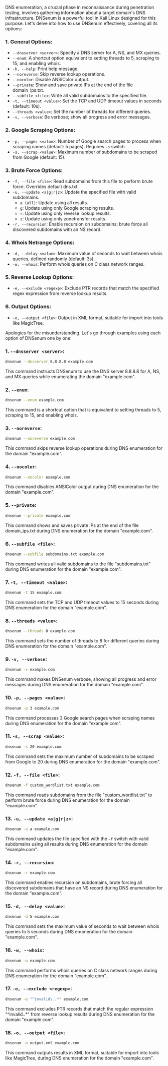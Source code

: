 DNS enumeration, a crucial phase in reconnaissance during penetration testing, involves gathering information about a target domain's DNS infrastructure. DNSenum is a powerful tool in Kali Linux designed for this purpose. Let's delve into how to use DNSenum effectively, covering all its options:

### 1. General Options:
   - `--dnsserver <server>`: Specify a DNS server for A, NS, and MX queries.
   - `--enum`: A shortcut option equivalent to setting threads to 5, scraping to 15, and enabling whois.
   - `-h, --help`: Print help message.
   - `--noreverse`: Skip reverse lookup operations.
   - `--nocolor`: Disable ANSIColor output.
   - `--private`: Show and save private IPs at the end of the file domain_ips.txt.
   - `--subfile <file>`: Write all valid subdomains to the specified file.
   - `-t, --timeout <value>`: Set the TCP and UDP timeout values in seconds (default: 10s).
   - `--threads <value>`: Set the number of threads for different queries.
   - `-v, --verbose`: Be verbose; show all progress and error messages.

### 2. Google Scraping Options:
   - `-p, --pages <value>`: Number of Google search pages to process when scraping names (default: 5 pages). Requires `-s` switch.
   - `-s, --scrap <value>`: Maximum number of subdomains to be scraped from Google (default: 15).

### 3. Brute Force Options:
   - `-f, --file <file>`: Read subdomains from this file to perform brute force. Overrides default dns.txt.
   - `-u, --update <a|g|r|z>`: Update the specified file with valid subdomains.
     - `a (all)`: Update using all results.
     - `g`: Update using only Google scraping results.
     - `r`: Update using only reverse lookup results.
     - `z`: Update using only zonetransfer results.
   - `-r, --recursion`: Enable recursion on subdomains; brute force all discovered subdomains with an NS record.

### 4. Whois Netrange Options:
   - `-d, --delay <value>`: Maximum value of seconds to wait between whois queries, defined randomly (default: 3s).
   - `-w, --whois`: Perform whois queries on C class network ranges.

### 5. Reverse Lookup Options:
   - `-e, --exclude <regexp>`: Exclude PTR records that match the specified regex expression from reverse lookup results.

### 6. Output Options:
   - `-o, --output <file>`: Output in XML format, suitable for import into tools like MagicTree.

Apologies for the misunderstanding. Let's go through examples using each option of DNSenum one by one:

### 1. `--dnsserver <server>`:
```bash
dnsenum --dnsserver 8.8.8.8 example.com
```
This command instructs DNSenum to use the DNS server 8.8.8.8 for A, NS, and MX queries while enumerating the domain "example.com".

### 2. `--enum`:
```bash
dnsenum --enum example.com
```
This command is a shortcut option that is equivalent to setting threads to 5, scraping to 15, and enabling whois.

### 3. `--noreverse`:
```bash
dnsenum --noreverse example.com
```
This command skips reverse lookup operations during DNS enumeration for the domain "example.com".

### 4. `--nocolor`:
```bash
dnsenum --nocolor example.com
```
This command disables ANSIColor output during DNS enumeration for the domain "example.com".

### 5. `--private`:
```bash
dnsenum --private example.com
```
This command shows and saves private IPs at the end of the file domain_ips.txt during DNS enumeration for the domain "example.com".

### 6. `--subfile <file>`:
```bash
dnsenum --subfile subdomains.txt example.com
```
This command writes all valid subdomains to the file "subdomains.txt" during DNS enumeration for the domain "example.com".

### 7. `-t, --timeout <value>`:
```bash
dnsenum -t 15 example.com
```
This command sets the TCP and UDP timeout values to 15 seconds during DNS enumeration for the domain "example.com".

### 8. `--threads <value>`:
```bash
dnsenum --threads 8 example.com
```
This command sets the number of threads to 8 for different queries during DNS enumeration for the domain "example.com".

### 9. `-v, --verbose`:
```bash
dnsenum -v example.com
```
This command makes DNSenum verbose, showing all progress and error messages during DNS enumeration for the domain "example.com".

### 10. `-p, --pages <value>`:
```bash
dnsenum -p 3 example.com
```
This command processes 3 Google search pages when scraping names during DNS enumeration for the domain "example.com".

### 11. `-s, --scrap <value>`:
```bash
dnsenum -s 20 example.com
```
This command sets the maximum number of subdomains to be scraped from Google to 20 during DNS enumeration for the domain "example.com".

### 12. `-f, --file <file>`:
```bash
dnsenum -f custom_wordlist.txt example.com
```
This command reads subdomains from the file "custom_wordlist.txt" to perform brute force during DNS enumeration for the domain "example.com".

### 13. `-u, --update <a|g|r|z>`:
```bash
dnsenum -u a example.com
```
This command updates the file specified with the `-f` switch with valid subdomains using all results during DNS enumeration for the domain "example.com".

### 14. `-r, --recursion`:
```bash
dnsenum -r example.com
```
This command enables recursion on subdomains, brute forcing all discovered subdomains that have an NS record during DNS enumeration for the domain "example.com".

### 15. `-d, --delay <value>`:
```bash
dnsenum -d 5 example.com
```
This command sets the maximum value of seconds to wait between whois queries to 5 seconds during DNS enumeration for the domain "example.com".

### 16. `-w, --whois`:
```bash
dnsenum -w example.com
```
This command performs whois queries on C class network ranges during DNS enumeration for the domain "example.com".

### 17. `-e, --exclude <regexp>`:
```bash
dnsenum -e "^invalid\..*" example.com
```
This command excludes PTR records that match the regular expression "^invalid\..*" from reverse lookup results during DNS enumeration for the domain "example.com".

### 18. `-o, --output <file>`:
```bash
dnsenum -o output.xml example.com
```
This command outputs results in XML format, suitable for import into tools like MagicTree, during DNS enumeration for the domain "example.com".

